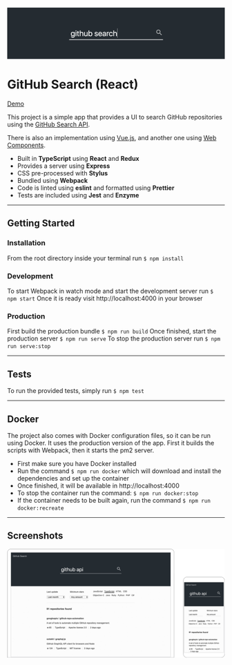 ![Banner Image](docs/banner.png)

# GitHub Search (React)

[Demo](https://garciaalvaro.github.io/github-search-react)

This project is a simple app that provides a UI to search GitHub repositories using the [GitHub Search API](https://developer.github.com/v3/search).

There is also an implementation using [Vue.js](https://github.com/garciaalvaro/github-search-vue-v2), and another one using [Web Components](https://github.com/garciaalvaro/github-search).

- Built in **TypeScript** using **React** and **Redux**
- Provides a server using **Express**
- CSS pre-processed with **Stylus**
- Bundled using **Webpack**
- Code is linted using **eslint** and formatted using **Prettier**
- Tests are included using **Jest** and **Enzyme**

---

## Getting Started

### Installation

From the root directory inside your terminal run `$ npm install`

### Development

To start Webpack in watch mode and start the development server run `$ npm start`
Once it is ready visit http://localhost:4000 in your browser

### Production

First build the production bundle `$ npm run build`
Once finished, start the production server `$ npm run serve`
To stop the production server run `$ npm run serve:stop`

---

## Tests

To run the provided tests, simply run `$ npm test`

---

## Docker

The project also comes with Docker configuration files, so it can be run using Docker. It uses the production version of the app. First it builds the scripts with Webpack, then it starts the pm2 server.
- First make sure you have Docker installed
- Run the command `$ npm run docker` which will download and install the dependencies and set up the container
- Once finished, it will be available in http://localhost:4000
- To stop the container run the command: `$ npm run docker:stop`
- If the container needs to be built again, run the command `$ npm run docker:recreate`

---

## Screenshots

![Screenshot Image](docs/screenshot.png)
